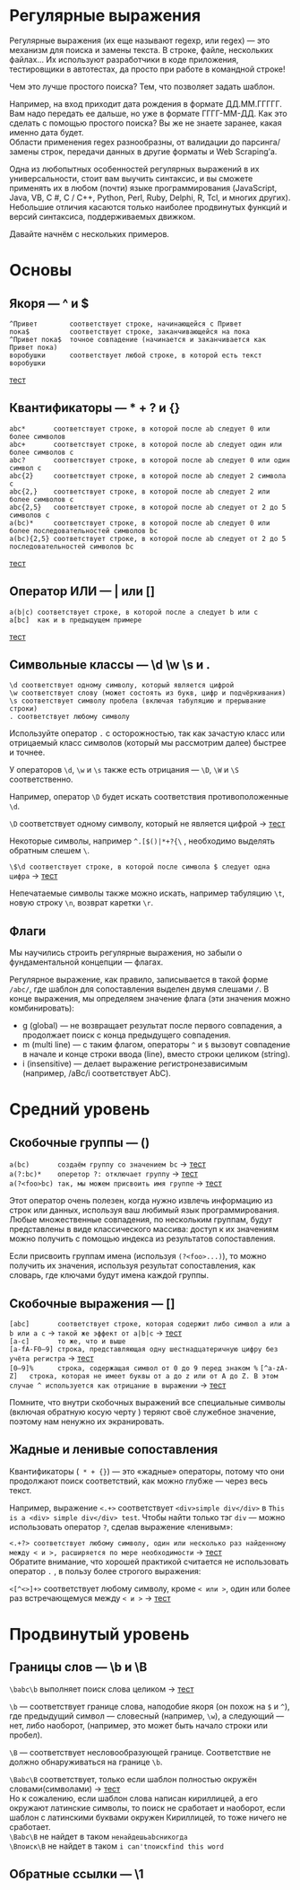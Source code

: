 # Регулярные выражения
Регулярные выражения (их еще называют regexp, или regex) — это механизм для поиска и замены текста. В строке, файле, нескольких файлах... Их используют разработчики в коде приложения, тестировщики в автотестах, да просто при работе в командной строке!

Чем это лучше простого поиска? Тем, что позволяет задать шаблон.

Например, на вход приходит дата рождения в формате ДД.ММ.ГГГГГ. Вам надо передать ее дальше, но уже в формате ГГГГ-ММ-ДД. Как это сделать с помощью простого поиска? Вы же не знаете заранее, какая именно дата будет.  
Области применения regex разнообразны, от валидации до парсинга/замены строк, передачи данных в другие форматы и Web Scraping’а.

Одна из любопытных особенностей регулярных выражений в их универсальности, стоит вам выучить синтаксис, и вы сможете применять их в любом (почти) языке программирования (JavaScript, Java, VB, C #, C / C++, Python, Perl, Ruby, Delphi, R, Tcl, и многих других). Небольшие отличия касаются только наиболее продвинутых функций и версий синтаксиса, поддерживаемых движком.

Давайте начнём с нескольких примеров.    

# Основы
## Якоря — ^ и $  
    ^Привет        соответствует строке, начинающейся с Привет 
    пока$          соответствует строке, заканчивающейся на пока  
    ^Привет пока$  точное совпадение (начинается и заканчивается как Привет пока)  
    воробушки      соответствует любой строке, в которой есть текст воробушки  
[тест](https://regex101.com/r/cO8lqs/2)  

## Квантификаторы — * + ? и {}
    abc*       соответствует строке, в которой после ab следует 0 или более символов
    abc+       соответствует строке, в которой после ab следует один или более символов c
    abc?       соответствует строке, в которой после ab следует 0 или один символ c
    abc{2}     соответствует строке, в которой после ab следует 2 символа c
    abc{2,}    соответствует строке, в которой после ab следует 2 или более символов c
    abc{2,5}   соответствует строке, в которой после ab следует от 2 до 5 символов c
    a(bc)*     соответствует строке, в которой после ab следует 0 или более последовательностей символов bc
    a(bc){2,5} соответствует строке, в которой после ab следует от 2 до 5 последовательностей символов bc  
[тест](https://regex101.com/r/cO8lqs/1)   

## Оператор ИЛИ — | или []
    a(b|c) соответствует строке, в которой после a следует b или c 
    a[bc]  как и в предыдущем примере
[тест](https://regex101.com/r/cO8lqs/3)     

## Символьные классы — \d \w \s и .
    \d соответствует одному символу, который является цифрой 
    \w соответствует слову (может состоять из букв, цифр и подчёркивания) 
    \s соответствует символу пробела (включая табуляцию и прерывание строки)
    . соответствует любому символу 
Используйте оператор `.` с осторожностью, так как зачастую класс или отрицаемый класс символов (который мы рассмотрим далее) быстрее и точнее.

У операторов `\d`, `\w` и `\s` также есть отрицания ― `\D`, `\W` и `\S` соответственно.

Например, оператор `\D` будет искать соответствия противоположенные `\d`.  
  
`\D` соответствует одному символу, который не является цифрой -> [тест](https://regex101.com/r/cO8lqs/6)  

Некоторые символы, например `^.[$()|*+?{\` , необходимо выделять обратным слешем `\`.  

`\$\d соответствует строке, в которой после символа $ следует одна цифра` -> [тест](https://regex101.com/r/cO8lqs/9)   

Непечатаемые символы также можно искать, например табуляцию `\t`, новую строку `\n`, возврат каретки `\r`.  

## Флаги  
Мы научились строить регулярные выражения, но забыли о фундаментальной концепции ― флагах.

Регулярное выражение, как правило, записывается в такой форме `/abc/`, где шаблон для сопоставления выделен двумя слешами `/`. В конце выражения, мы определяем значение флага (эти значения можно комбинировать):  
* g (global) ― не возвращает результат после первого совпадения, а продолжает поиск с конца предыдущего совпадения.
* m (multi line) ― с таким флагом, операторы `^` и `$` вызовут совпадение в начале и конце строки ввода (line), вместо строки целиком (string).
* i (insensitive) ― делает выражение регистронезависимым (например, /aBc/i соответствует AbC).  

# Средний уровень  

## Скобочные группы ― () 
`a(bc)       создаём группу со значением bc` -> [тест](https://regex101.com/r/cO8lqs/11)  
`a(?:bc)*    оперетор ?: отключает группу` -> [тест](https://regex101.com/r/cO8lqs/12)  
`a(?<foo>bc) так, мы можем присвоить имя группе` -> [тест](https://regex101.com/r/cO8lqs/17)  

Этот оператор очень полезен, когда нужно извлечь информацию из строк или данных, используя ваш любимый язык программирования. Любые множественные совпадения, по нескольким группам, будут представлены в виде классического массива: доступ к их значениям можно получить с помощью индекса из результатов сопоставления.

Если присвоить группам имена (используя `(?<foo>...)`), то можно получить их значения, используя результат сопоставления, как словарь, где ключами будут имена каждой группы.  

## Скобочные выражения ― []  
`[abc]       соответствует строке, которая содержит либо символ a или a b или a c` -> `такой же эффект от a|b|c` -> [тест](https://regex101.com/r/cO8lqs/7)  
`[a-c]       то же, что и выше`  
`[a-fA-F0–9] строка, представляющая одну шестнадцатеричную цифру без учёта регистра` -> [тест](https://regex101.com/r/cO8lqs/22)  
`[0–9]%      строка, содержащая символ от 0 до 9 перед знаком %`
`[^a-zA-Z]   строка, которая не имеет буквы от a до z или от A до Z. В этом случае ^ используется как отрицание в выражении` -> [тест](https://regex101.com/r/cO8lqs/10)  

Помните, что внутри скобочных выражений все специальные символы (включая обратную косую черту \) теряют своё служебное значение, поэтому нам ненужно их экранировать.  

## Жадные и ленивые сопоставления  
Квантификаторы (` * + {}`) ― это «жадные» операторы, потому что они продолжают поиск соответствий, как можно глубже ― через весь текст.

Например, выражение `<.+>` соответствует `<div>simple div</div>` в `This is a <div> simple div</div> test`. Чтобы найти только тэг `div` ― можно использовать оператор `?`, сделав выражение «ленивым»:

`<.+?> соответствует любому символу, один или несколько раз найденному между < и >, расширяется по мере необходимости` -> [тест](https://regex101.com/r/cO8lqs/24)  
Обратите внимание, что хорошей практикой считается не использовать оператор `.` , в пользу более строгого выражения:

`<[^<>]+>`  соответствует любому символу, кроме `< или >`, один или более раз встречающемуся между `< и >` -> [тест](https://regex101.com/r/cO8lqs/23)  

# Продвинутый уровень  
## Границы слов ― \b и \B   

`\babc\b` выполняет поиск слова целиком -> [тест](https://regex101.com/r/cO8lqs/25)  

`\b` ― соответствует границе слова, наподобие якоря (он похож на `$` и `^`), где предыдущий символ ― словесный (например, `\w`), а следующий ― нет, либо наоборот, (например, это может быть начало строки или пробел).

`\B` ― соответствует несловообразующей границе. Соответствие не должно обнаруживаться на границе `\b`.  

`\Babc\B` соответствует, только если шаблон полностью окружён словами(символами) -> [тест](https://regex101.com/r/cO8lqs/26)  
Но к сожалению, если шаблон слова написан кириллицей, а его окружают латинские символы, то поиск не сработает и наоборот, если шаблон с латинскими буквами окружен Кириллицей, то тоже ничего не сработает.  
`\Babc\B` не найдет в таком `ненайдешьabcникогда`  
`\Bпоиск\B` не найдет в таком `i can'tпоискfind this word`  
## Обратные ссылки — \1
